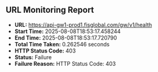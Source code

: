 ## URL Monitoring Report

- **URL:** https://api-gw1-prod1.fisglobal.com/gw/v1/health
- **Start Time:** 2025-08-08T18:53:17.458244
- **End Time:** 2025-08-08T18:53:17.720790
- **Total Time Taken:** 0.262546 seconds
- **HTTP Status Code:** 403
- **Status:** Failure
- **Failure Reason:** HTTP Status Code: 403
